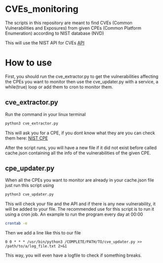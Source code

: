 # CVEs_monitoring
The scripts in this repository are meant to find CVEs (Common Vulnerabilities and Exposures) from given CPEs (Common Platform Enumeration) according to NIST database (NVD)

This will use the NIST API for CVEs
[API](https://services.nvd.nist.gov/rest/json/cves/2.0)

# How to use
First, you should run the cve_extractor.py to get the vulnerabilities affecting the CPEs you want to monitor then use the cve_updater.py with a service, a while(true) loop or add them to cron to monitor them.
## cve_extractor.py
Run the command in your linux terminal
```bash
python3 cve_extractor.py
```
This will ask you for a CPE, if you dont know what they are you can check them here:
[NIST CPE](https://nvd.nist.gov/products/cpe)

After the script runs, you will have a new file if it did not exist before called cache.json containing all the info of the vulnerabilities of the given CPE.

## cpe_updater.py
When all the CPEs you want to monitor are already in your cache.json file just run this script using
```bash
python3 cve_updater.py
```
This will check your file and the API and if there is any new vulnerability, it will be added to your file.
The recommended use for this script is to run it using a cron job.
An example to run the program every day at 00:00
```bash
crontab -e
```
Then we add a line like this to our file
```cron
0 0 * * * /usr/bin/python3 /COMPLETE/PATH/TO/cve_updater.py >> /path/to/a/log_file.txt 2>&1
```
This way, you will even have a logfile to check if something breaks.